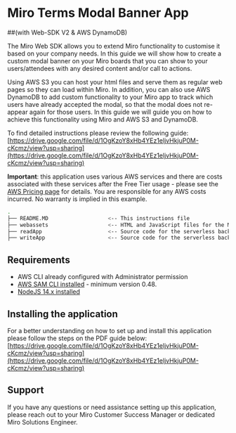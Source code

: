 # Miro Terms Modal Banner App
##(with Web-SDK V2 & AWS DynamoDB)

The Miro Web SDK allows you to extend Miro functionality to customise it based on your company needs. In this guide we will show how to create a custom modal banner on your Miro boards that you can show to your users/attendees with any desired content and/or call to actions.

Using AWS S3 you can host your html files and serve them as regular web pages so they can load within Miro. In addition, you can also use AWS DynamoDB to add custom functionality to your Miro app to track which users have already accepted the modal, so that the modal does not re-appear again for those users. In this guide we will guide you on how to achieve this functionality using Miro and AWS S3 and DynamoDB.

To find detailed instructions please review the following guide:<br>
[https://drive.google.com/file/d/1OgKzoY8xHb4YEz1eljvHkjuP0M-cKcmz/view?usp=sharing](https://drive.google.com/file/d/1OgKzoY8xHb4YEz1eljvHkjuP0M-cKcmz/view?usp=sharing)

__Important__: this application uses various AWS services and there are costs associated with these services after the Free Tier usage - please see the [AWS Pricing page](https://aws.amazon.com/pricing/) for details. You are responsible for any AWS costs incurred. No warranty is implied in this example.

```bash
.
├── README.MD                   <-- This instructions file
├── webassets                   <-- HTML and JavaScript files for the Miro app
├── readApp                     <-- Source code for the serverless backend ("Read" databse Lambda function)
├── writeApp                    <-- Source code for the serverless backend ("Write" databse Lambda function)
```
## Requirements

* AWS CLI already configured with Administrator permission
* [AWS SAM CLI installed](https://docs.aws.amazon.com/serverless-application-model/latest/developerguide/serverless-sam-cli-install.html) - minimum version 0.48.
* [NodeJS 14.x installed](https://nodejs.org/en/download/)

## Installing the application

For a better understanding on how to set up and install this application please follow the steps on the PDF guide below:<br>
[https://drive.google.com/file/d/1OgKzoY8xHb4YEz1eljvHkjuP0M-cKcmz/view?usp=sharing](https://drive.google.com/file/d/1OgKzoY8xHb4YEz1eljvHkjuP0M-cKcmz/view?usp=sharing)

## Support

If you have any questions or need assistance setting up this application, please reach out to your Miro Customer Success Manager or dedicated Miro Solutions Engineer.
